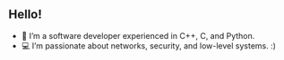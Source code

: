 ## Hello! 

- 👋 I’m a software developer experienced in C++, C, and Python.
- 💻 I’m passionate about networks, security, and low-level systems. :)
